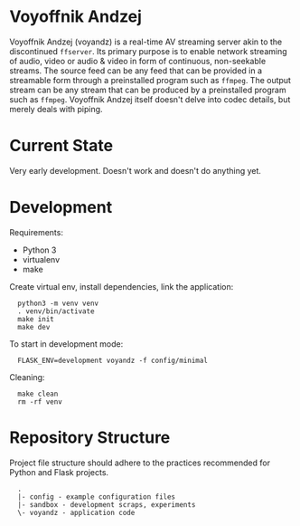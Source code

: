 Voyoffnik Andzej
================

Voyoffnik Andzej (voyandz) is a real-time AV streaming server akin to
the discontinued `ffserver`. Its primary purpose is to enable network
streaming of audio, video or audio & video in form of continuous,
non-seekable streams. The source feed can be any feed that can be
provided in a streamable form through a preinstalled program such as
`ffmpeg`. The output stream can be any stream that can be produced by
a preinstalled program such as `ffmpeg`. Voyoffnik Andzej itself
doesn't delve into codec details, but merely deals with piping.


Current State
=============

Very early development. Doesn't work and doesn't do anything yet.


Development
===========

Requirements:

- Python 3
- virtualenv
- make

Create virtual env, install dependencies, link the application:

```
  python3 -m venv venv
  . venv/bin/activate
  make init
  make dev
```

To start in development mode:

```
  FLASK_ENV=development voyandz -f config/minimal
```

Cleaning:

```
  make clean
  rm -rf venv
```

Repository Structure
====================

Project file structure should adhere to the practices
recommended for Python and Flask projects.

```
  .
  |- config - example configuration files
  |- sandbox - development scraps, experiments
  \- voyandz - application code
```

